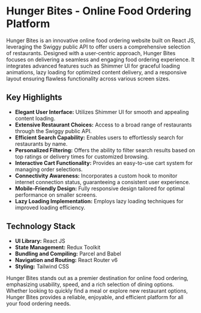 # Hunger Bites - Online Food Ordering Platform

Hunger Bites is an innovative online food ordering website built on React JS, leveraging the Swiggy public API to offer users a comprehensive selection of restaurants. Designed with a user-centric approach, Hunger Bites focuses on delivering a seamless and engaging food ordering experience. It integrates advanced features such as Shimmer UI for graceful loading animations, lazy loading for optimized content delivery, and a responsive layout ensuring flawless functionality across various screen sizes.

## Key Highlights

- **Elegant User Interface:** Utilizes Shimmer UI for smooth and appealing content loading.
- **Extensive Restaurant Choices:** Access to a broad range of restaurants through the Swiggy public API.
- **Efficient Search Capability:** Enables users to effortlessly search for restaurants by name.
- **Personalized Filtering:** Offers the ability to filter search results based on top ratings or delivery times for customized browsing.
- **Interactive Cart Functionality:** Provides an easy-to-use cart system for managing order selections.
- **Connectivity Awareness:** Incorporates a custom hook to monitor internet connection status, guaranteeing a consistent user experience.
- **Mobile-Friendly Design:** Fully responsive design tailored for optimal performance on smaller screens.
- **Lazy Loading Implementation:** Employs lazy loading techniques for improved loading efficiency.

## Technology Stack

- **UI Library:** React JS
- **State Management:** Redux Toolkit
- **Bundling and Compiling:** Parcel and Babel
- **Navigation and Routing:** React Router v6
- **Styling:** Tailwind CSS

Hunger Bites stands out as a premier destination for online food ordering, emphasizing usability, speed, and a rich selection of dining options. Whether looking to quickly find a meal or explore new restaurant options, Hunger Bites provides a reliable, enjoyable, and efficient platform for all your food ordering needs.

